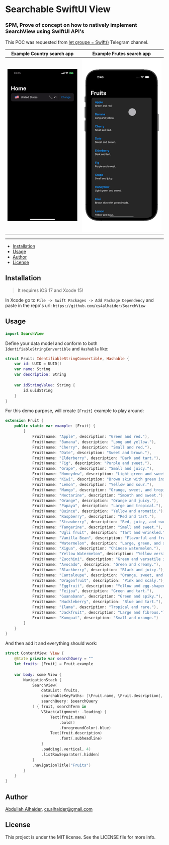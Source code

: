# Searchable SwiftUI View

### SPM, Prove of concept on how to natively implement SearchView using SwiftUI API's

This POC was requested from [let groupe = Swift()](https://t.me/SwiftGroup) Telegram channel.

| Example Country search app | Example Frutes search app |
| -------------------------- | ------------------------- |
| ![](Assets/gif_image.gif)  | ![](Assets/FruitsApp.gif) |

---

- [Installation](#installation)
- [Usage](#usage)
- [Author](#author)
- [License](#license)

## Installation

> It requires iOS 17 and Xcode 15!

In Xcode go to `File -> Swift Packages -> Add Package Dependency` and paste in the repo's url: `https://github.com/cs4alhaider/SearchView`

## Usage

```swift
import SearchView
```

Define your data model and conform to both `IdentifiableStringConvertible` and `Hashable` like:

```swift
struct Fruit: IdentifiableStringConvertible, Hashable {
    var id: UUID = UUID()
    var name: String
    var description: String

    var idStringValue: String {
        id.uuidString
    }
}
```

For this demo purpose, will create `[Fruit]` example to play around:

```swift
extension Fruit {
    public static var example: [Fruit] {
        [
            Fruit(name: "Apple", description: "Green and red."),
            Fruit(name: "Banana", description: "Long and yellow."),
            Fruit(name: "Cherry", description: "Small and red."),
            Fruit(name: "Date", description: "Sweet and brown."),
            Fruit(name: "Elderberry", description: "Dark and tart."),
            Fruit(name: "Fig", description: "Purple and sweet."),
            Fruit(name: "Grape", description: "Small and juicy."),
            Fruit(name: "Honeydew", description: "Light green and sweet."),
            Fruit(name: "Kiwi", description: "Brown skin with green inside."),
            Fruit(name: "Lemon", description: "Yellow and sour."),
            Fruit(name: "Mango", description: "Orange, sweet, and tropical."),
            Fruit(name: "Nectarine", description: "Smooth and sweet."),
            Fruit(name: "Orange", description: "Orange and juicy."),
            Fruit(name: "Papaya", description: "Large and tropical."),
            Fruit(name: "Quince", description: "Yellow and aromatic."),
            Fruit(name: "Raspberry", description: "Red and tart."),
            Fruit(name: "Strawberry", description: "Red, juicy, and sweet."),
            Fruit(name: "Tangerine", description: "Small and sweet."),
            Fruit(name: "Ugli fruit", description: "Tart and wrinkled."),
            Fruit(name: "Vanilla Bean", description: "Flavorful and fragrant."),
            Fruit(name: "Watermelon", description: "Large, green, and sweet."),
            Fruit(name: "Xigua", description: "Chinese watermelon."),
            Fruit(name: "Yellow Watermelon", description: "Yellow version of the classic."),
            Fruit(name: "Zucchini", description: "Green and versatile in cooking."),
            Fruit(name: "Avocado", description: "Green and creamy."),
            Fruit(name: "Blackberry", description: "Black and juicy."),
            Fruit(name: "Cantaloupe", description: "Orange, sweet, and netted skin."),
            Fruit(name: "Dragonfruit", description: "Pink and scaly."),
            Fruit(name: "Eggfruit", description: "Yellow and egg-shaped."),
            Fruit(name: "Feijoa", description: "Green and tart."),
            Fruit(name: "Guanabana", description: "Green and spiky."),
            Fruit(name: "Huckleberry", description: "Blue and tart."),
            Fruit(name: "Ilama", description: "Tropical and rare."),
            Fruit(name: "Jackfruit", description: "Large and fibrous."),
            Fruit(name: "Kumquat", description: "Small and orange.")
        ]
    }
}
```

And then add it and everything should work:

```swift
struct ContentView: View {
    @State private var searchQuery = ""
    let fruits: [Fruit] = Fruit.example

    var body: some View {
        NavigationStack {
            SearchView(
                dataList: fruits,
                searchableKeyPaths: [\Fruit.name, \Fruit.description],
                searchQuery: $searchQuery
            ) { fruit, searchTerm in
                VStack(alignment: .leading) {
                    Text(fruit.name)
                        .bold()
                        .foregroundColor(.blue)
                    Text(fruit.description)
                        .font(.subheadline)
                }
                .padding(.vertical, 4)
                .listRowSeparator(.hidden)
            }
            .navigationTitle("Fruits")
        }
    }
}

```

## Author

[Abdullah Alhaider](https://x.com/cs4alhaider), cs.alhaider@gmail.com

## License

This project is under the MIT license. See the LICENSE file for more info.
